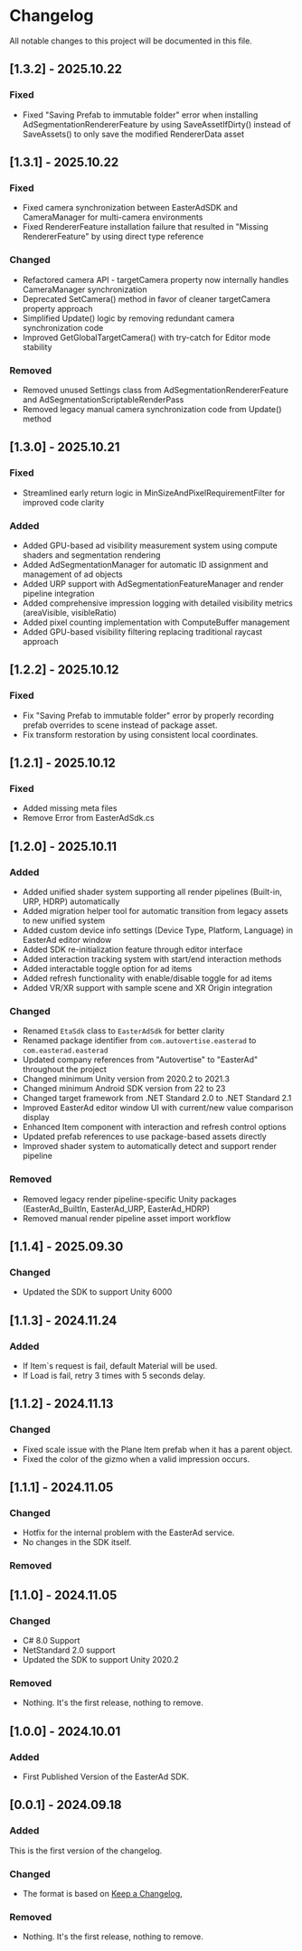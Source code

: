 # Changelog

All notable changes to this project will be documented in this file.

## [1.3.2] - 2025.10.22

### Fixed

-   Fixed "Saving Prefab to immutable folder" error when installing AdSegmentationRendererFeature by using SaveAssetIfDirty() instead of SaveAssets() to only save the modified RendererData asset

## [1.3.1] - 2025.10.22

### Fixed

-   Fixed camera synchronization between EasterAdSDK and CameraManager for multi-camera environments
-   Fixed RendererFeature installation failure that resulted in "Missing RendererFeature" by using direct type reference

### Changed

-   Refactored camera API - targetCamera property now internally handles CameraManager synchronization
-   Deprecated SetCamera() method in favor of cleaner targetCamera property approach
-   Simplified Update() logic by removing redundant camera synchronization code
-   Improved GetGlobalTargetCamera() with try-catch for Editor mode stability

### Removed

-   Removed unused Settings class from AdSegmentationRendererFeature and AdSegmentationScriptableRenderPass
-   Removed legacy manual camera synchronization code from Update() method

## [1.3.0] - 2025.10.21

### Fixed

-   Streamlined early return logic in MinSizeAndPixelRequirementFilter for improved code clarity

### Added

-   Added GPU-based ad visibility measurement system using compute shaders and segmentation rendering
-   Added AdSegmentationManager for automatic ID assignment and management of ad objects
-   Added URP support with AdSegmentationFeatureManager and render pipeline integration
-   Added comprehensive impression logging with detailed visibility metrics (areaVisible, visibleRatio)
-   Added pixel counting implementation with ComputeBuffer management
-   Added GPU-based visibility filtering replacing traditional raycast approach

## [1.2.2] - 2025.10.12

### Fixed

-   Fix "Saving Prefab to immutable folder" error by properly recording prefab overrides to scene instead of package asset.
-   Fix transform restoration by using consistent local coordinates.

## [1.2.1] - 2025.10.12

### Fixed

-   Added missing meta files
-   Remove Error from EasterAdSdk.cs

## [1.2.0] - 2025.10.11

### Added

-   Added unified shader system supporting all render pipelines (Built-in, URP, HDRP) automatically
-   Added migration helper tool for automatic transition from legacy assets to new unified system
-   Added custom device info settings (Device Type, Platform, Language) in EasterAd editor window
-   Added SDK re-initialization feature through editor interface
-   Added interaction tracking system with start/end interaction methods
-   Added interactable toggle option for ad items
-   Added refresh functionality with enable/disable toggle for ad items
-   Added VR/XR support with sample scene and XR Origin integration

### Changed

-   Renamed `EtaSdk` class to `EasterAdSdk` for better clarity
-   Renamed package identifier from `com.autovertise.easterad` to `com.easterad.easterad`
-   Updated company references from "Autovertise" to "EasterAd" throughout the project
-   Changed minimum Unity version from 2020.2 to 2021.3
-   Changed minimum Android SDK version from 22 to 23
-   Changed target framework from .NET Standard 2.0 to .NET Standard 2.1
-   Improved EasterAd editor window UI with current/new value comparison display
-   Enhanced Item component with interaction and refresh control options
-   Updated prefab references to use package-based assets directly
-   Improved shader system to automatically detect and support render pipeline

### Removed

-   Removed legacy render pipeline-specific Unity packages (EasterAd_BuiltIn, EasterAd_URP, EasterAd_HDRP)
-   Removed manual render pipeline asset import workflow

## [1.1.4] - 2025.09.30

### Changed

-   Updated the SDK to support Unity 6000

## [1.1.3] - 2024.11.24

### Added

-   If Item`s request is fail, default Material will be used.
-   If Load is fail, retry 3 times with 5 seconds delay.

## [1.1.2] - 2024.11.13

### Changed

-   Fixed scale issue with the Plane Item prefab when it has a parent object.
-   Fixed the color of the gizmo when a valid impression occurs.

## [1.1.1] - 2024.11.05

### Changed

-   Hotfix for the internal problem with the EasterAd service.
-   No changes in the SDK itself.

### Removed

## [1.1.0] - 2024.11.05

### Changed

-   C# 8.0 Support
-   NetStandard 2.0 support
-   Updated the SDK to support Unity 2020.2

### Removed

-   Nothing. It's the first release, nothing to remove.

## [1.0.0] - 2024.10.01

### Added

-   First Published Version of the EasterAd SDK.

## [0.0.1] - 2024.09.18

### Added

This is the first version of the changelog.

### Changed

-   The format is based on [Keep a Changelog](https://keepachangelog.com/en/1.1.0/),

### Removed

-   Nothing. It's the first release, nothing to remove.
